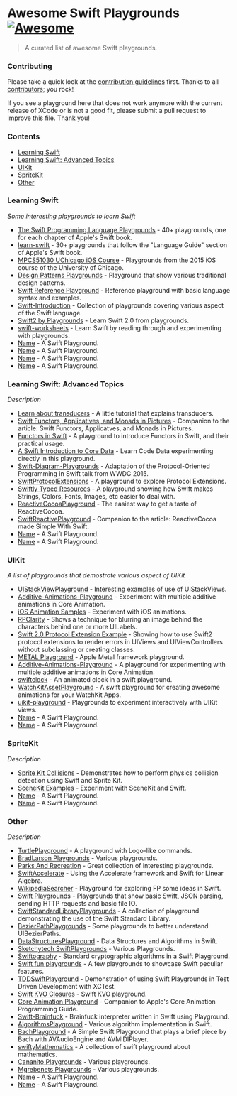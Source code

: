 # Awesome Swift Playgrounds [![Awesome](https://cdn.rawgit.com/sindresorhus/awesome/d7305f38d29fed78fa85652e3a63e154dd8e8829/media/badge.svg)](https://github.com/sindresorhus/awesome)
> A curated list of awesome Swift playgrounds.
    
### Contributing

Please take a quick look at the [contribution guidelines](https://github.com/uraimo/awesome-swift-playgrounds/blob/master/CONTRIBUTING.md) first. Thanks to all [contributors](https://github.com/uraimo/awesome-swift-playgrounds/graphs/contributors); you rock!

If you see a playground here that does not work anymore with the current release of XCode or is not a good fit, please submit a pull request to improve this file. Thank you!

### Contents

- [Learning Swift](#learning)
- [Learning Swift: Advanced Topics](#advanced)
- [UIKit](#uikit)
- [SpriteKit](#sprite)
- [Other](#other)

### Learning Swift
*Some interesting playgrounds to learn Swift*

* [The Swift Programming Language Playgrounds](https://github.com/danielpi/Swift-Playgrounds) - 40+ playgrounds, one for each chapter of Apple's Swift book.
* [learn-swift](https://github.com/nettlep/learn-swift) - 30+ playgrounds that follow the "Language Guide" section of Apple's Swift book.
* [MPCS51030 UChicago iOS Course](https://github.com/uchicago-mobi/MPCS51032-2015-Spring-Playgrounds) - Playgrounds from the 2015 iOS course of the University of Chicago.
* [Design Patterns Playgrounds](https://github.com/ihrd/Design-Patterns-Playground) - Playground that show various traditional design patterns.
* [Swift Reference Playground](https://github.com/sivragav/swift-reference-pg) - Reference playground with basic language syntax and examples.
* [Swift-Introduction](https://github.com/cnoon/Swift-Introduction) - Collection of playgrounds covering various aspect of the Swift language.
* [Swift2 by Playgrounds](https://github.com/developerY/Swift2_Playgrounds) - Learn Swift 2.0 from playgrounds.
* [swift-worksheets](https://github.com/austinzheng/swift-worksheets) - Learn Swift by reading through and experimenting with playgrounds.
* [Name](https://) - A Swift Playground.
* [Name](https://) - A Swift Playground.
* [Name](https://) - A Swift Playground.
* [Name](https://) - A Swift Playground.

### Learning Swift: Advanced Topics
*Description*

* [Learn about transducers](https://github.com/mbrandonw/learn-transducers-playground) - A little tutorial that explains transducers.
* [Swift Functors, Applicatives, and Monads in Pictures](https://github.com/mokacoding/Swift-Functors-Applicative-Monads-In-Pictures-Playground) - Companion to the article: Swift Functors, Applicatves, and Monads in Pictures.
* [Functors in Swift](https://github.com/mokagio/Swift-Functor-Introduction-Playground) - A playground to introduce Functors in Swift, and their practical usage.
* [A Swift Introduction to Core Data](https://github.com/andyshep/CoreDataPlayground) - Learn Code Data experimenting directly in this playground.
* [Swift-Diagram-Playgrounds](https://github.com/alskipp/Swift-Diagram-Playgrounds) - Adaptation of the Protocol-Oriented Programming in Swift talk from WWDC 2015.
* [SwiftProtocolExtensions](https://github.com/davidahouse/SwiftProtocolExtensions) - A playground to explore Protocol Extensions.
* [Swiftly Typed Resources](https://github.com/jstart/Swiftly-Typed-Resources) - A playground showing how Swift makes Strings, Colors, Fonts, Images, etc easier to deal with.
* [ReactiveCocoaPlayground](https://github.com/nikita-leonov/ReactiveCocoaPlayground) - The easiest way to get a taste of ReactiveCocoa.
* [SwiftReactivePlayground](https://github.com/ColinEberhardt/SwiftReactivePlayground) - Companion to the article: ReactiveCocoa made Simple With Swift.
* [Name](https://) - A Swift Playground.
* [Name](https://) - A Swift Playground.
 
### UIKit
*A list of playgrounds that demostrate various aspect of UIKit*

* [UIStackViewPlayground](https://github.com/dasdom/UIStackViewPlayground) - Interesting examples of use of UIStackViews.                                                    
* [Additive-Animations-Playground](https://github.com/d-ronnqvist/Additive-Animations-Playground) - Experiment with multiple additive animations in Core Animation.
* [iOS Animation Samples](https://github.com/JakeLin/iOSAnimationSample) - Experiment with iOS animations.
* [RPClarity](https://github.com/RobotsAndPencils/RPClarity) - Shows a technique for blurring an image behind the characters behind one or more UILabels.
* [Swift 2.0 Protocol Extension Example](https://github.com/jhurray/Swift2-Protocol-Extension-Example) - Showing how to use Swift2 protocol extensions to render errors in UIViews and UIViewControllers without subclassing or creating classes.
* [METAL Playground](https://github.com/haawa799/METAL_Playground) - Apple Metal framework playground.
* [Additive-Animations-Playground](https://github.com/d-ronnqvist/Additive-Animations-Playground) - A playground for experimenting with multiple additive animations in Core Animation.
* [swiftclock](https://github.com/nickoneill/swiftclock) - An animated clock in a swift playground.
* [WatchKitAssetPlayground](https://github.com/cwimberger/WatchKitAssetPlayground) - A swift playground for creating awesome animations for your WatchKit Apps.
* [uikit-playground](https://github.com/ralfebert/uikit-playground) - Playgrounds to experiment interactively with UIKit views.
* [Name](https://) - A Swift Playground.
* [Name](https://) - A Swift Playground.


### SpriteKit
*Description*

* [Sprite Kit Collisions](https://github.com/jaredmpayne/Sprite-Kit-Collisions-Playground) - Demonstrates how to perform physics collision detection using Swift and Sprite Kit.
* [SceneKit Examples](https://github.com/UCh/swift-scene-kit-playgrounds) - Experiment with SceneKit and Swift.
* [Name](https://) - A Swift Playground.
* [Name](https://) - A Swift Playground.


### Other
*Description*

* [TurtlePlayground](https://github.com/dimsumthinking/TurtlePlayground) - A playground with Logo-like commands.
* [BradLarson Playgrounds](https://github.com/BradLarson/PersonalSwiftPlaygrounds) - Various playgrounds.
* [Parks And Recreation](https://github.com/zwaldowski/ParksAndRecreation) - Great collection of interesting playgrounds.
* [SwiftAccelerate](https://github.com/haginile/SwiftAccelerate) - Using the Accelerate framework and Swift for Linear Algebra.
* [WikipediaSearcher](https://github.com/rnapier/WikipediaSearcher) - Playground for exploring FP some ideas in Swift.
* [Swift Playgrounds](https://github.com/dmikusa/swift_playgrounds) - Playgrounds that show basic Swift, JSON parsing, sending HTTP requests and basic file IO.
* [SwiftStandardLibraryPlaygrounds](https://github.com/iosdevzone/SwiftStandardLibraryPlaygrounds) - A collection of playground demonstrating the use of the Swift Standard Library.
* [BezierPathPlaygrounds](https://github.com/DigitalLeaves/BezierPathPlaygrounds) - Some playgrounds to better understand UIBezierPaths.
* [DataStructuresPlayground](https://github.com/oliverfoggin/DataStructuresPlayground) - Data Structures and Algorithms in Swift.
* [Sketchytech SwiftPlaygrounds](https://github.com/sketchytech/SwiftPlaygrounds) - Various Playgrounds.
* [Swiftography](https://github.com/sketchytech/Swiftography) - Standard cryptographic algorithms in a Swift Playground.
* [Swift fun playgrounds](https://github.com/madbat/Swift-fun-playgrounds) - A few playgrounds to showcase Swift peculiar features.
* [TDDSwiftPlayground](https://github.com/sshrpe/TDDSwiftPlayground) - Demonstration of using Swift Playgrounds in Test Driven Development with XCTest.
* [Swift KVO Closures](https://github.com/rectalogic/KVOPlayground) - Swift KVO playground.
* [Core Animation Playground](https://github.com/knightsc/CoreAnimationPlayground) - Companion to Apple's Core Animation Programming Guide.
* [Swift-Brainfuck](https://github.com/xavieryao/Swift-Brainfuck) - Brainfuck interpreter written in Swift using Playground.
* [AlgorithmsPlayground](https://github.com/ashokgelal/AlgorithmsPlayground) - Various algorithm implementation in Swift.
* [BachPlayground](https://github.com/dreamwieber/BachPlayground) - 
A Simple Swift Playground that plays a brief piece by Bach with AVAudioEngine and AVMIDIPlayer.
* [swiftyMathematics](https://github.com/DylanModesitt/swiftyMathematics) - A collection of swift playground about mathematics.
* [Cananito Playgrounds](https://github.com/Cananito/Playgrounds) - Various playgrounds.
* [Mgrebenets Playgrounds](https://) - Various playgrounds.
* [Name](https://) - A Swift Playground.
* [Name](https://) - A Swift Playground.
